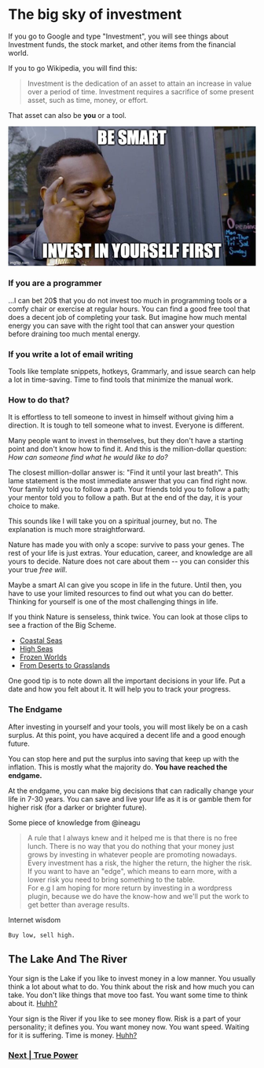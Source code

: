 # The big sky of investment

If you go to Google and type "Investment", you will see things about Investment funds, the stock market, and other items from the financial world.

If you to go Wikipedia, you will find this:

> Investment is the dedication of an asset to attain an increase in value over a period of time. Investment requires a sacrifice of some present asset, such as time, money, or effort.

That asset can also be **you** or a tool.

![](../memes/invest-in-you-1.jpeg)

### If you are a programmer

...I can bet 20$ that you do not invest too much in programming tools or a comfy chair or exercise at regular hours. You can find a good free tool that does a decent job of completing your task. But imagine how much mental energy you can save with the right tool that can answer your question before draining too much mental energy.


### If you write a lot of email writing

Tools like template snippets, hotkeys, Grammarly, and issue search can help a lot in time-saving. Time to find tools that minimize the manual work.

### How to do that?

It is effortless to tell someone to invest in himself without giving him a direction. It is tough to tell someone what to invest. Everyone is different.

Many people want to invest in themselves, but they don't have a starting point and don't know how to find it. And this is the million-dollar question: *How can someone find what he would like to do?*

The closest million-dollar answer is: "Find it until your last breath". This lame statement is the most immediate answer that you can find right now. Your family told you to follow a path. Your friends told you to follow a path; your mentor told you to follow a path. But at the end of the day, it is your choice to make.

This sounds like I will take you on a spiritual journey, but no. The explanation is much more straightforward.

Nature has made you with only a scope: survive to pass your genes. The rest of your life is just extras. Your education, career, and knowledge are all yours to decide. Nature does not care about them -- you can consider this your true *free will*.

Maybe a smart AI can give you scope in life in the future. Until then, you have to use your limited resources to find out what you can do better. Thinking for yourself is one of the most challenging things in life.

If you think Nature is senseless, think twice. You can look at those clips to see a fraction of the Big Scheme.

- [Coastal Seas](https://www.youtube.com/watch?v=r9PeYPHdpNo)
- [High Seas](https://www.youtube.com/watch?v=9FqwhW0B3tY)
- [Frozen Worlds](https://www.youtube.com/watch?v=cTQ3Ko9ZKg8)
- [From Deserts to Grasslands](https://www.youtube.com/watch?v=XmtXC_n6X6Q)

One good tip is to note down all the important decisions in your life. Put a date and how you felt about it. It will help you to track your progress.

### The Endgame

After investing in yourself and your tools, you will most likely be on a cash surplus. At this point, you have acquired a decent life and a good enough future.

You can stop here and put the surplus into saving that keep up with the inflation. This is mostly what the majority do. **You have reached the endgame.**

At the endgame, you can make big decisions that can radically change your life in 7-30 years. You can save and live your life as it is or gamble them for higher risk (for a darker or brighter future).

Some piece of knowledge from @ineagu

>A rule that I always knew and it helped me is that there is no free lunch. There is no way that you do nothing that your money just grows by investing in whatever people are promoting nowadays.  
>Every investment has a risk, the higher the return, the higher the risk.  
>If you want to have an "edge", which means to earn more, with a lower risk you need to bring something to the table.  
>For e.g I am hoping for more return by investing in a wordpress plugin, because we do have the know-how and we'll put the work to get better than average results. 

Internet wisdom
```
Buy low, sell high.
```

## The Lake And The River

Your sign is the Lake if you like to invest money in a low manner. You usually think a lot about what to do. You think about the risk and how much you can take. You don't like things that move too fast. You want some time to think about it. [Huhh?](https://www.msn.com/en-us/money/savingandinvesting/worried-about-the-stock-market-try-warren-buffetts-investing-strategy/ar-AAXvSkw)

Your sign is the River if you like to see money flow. Risk is a part of your personality; it defines you. You want money now. You want speed. Waiting for it is suffering. Time is money. [Huhh?](https://www.investopedia.com/articles/trading/05/011705.asp)



### [Next | True Power](information-is-power.md)
